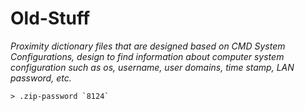 ﻿# Old-Stuff 
 
*Proximity dictionary files that are designed based on CMD System Configurations, design to find information about computer system configuration such as os, username, user domains, time stamp, LAN password, etc.*

~~~
> .zip-password `8124`
~~~
